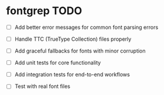
# fontgrep TODO

- [ ] Add better error messages for common font parsing errors
- [ ] Handle TTC (TrueType Collection) files properly
- [ ] Add graceful fallbacks for fonts with minor corruption
- [ ] Add unit tests for core functionality
- [ ] Add integration tests for end-to-end workflows
- [ ] Test with real font files

